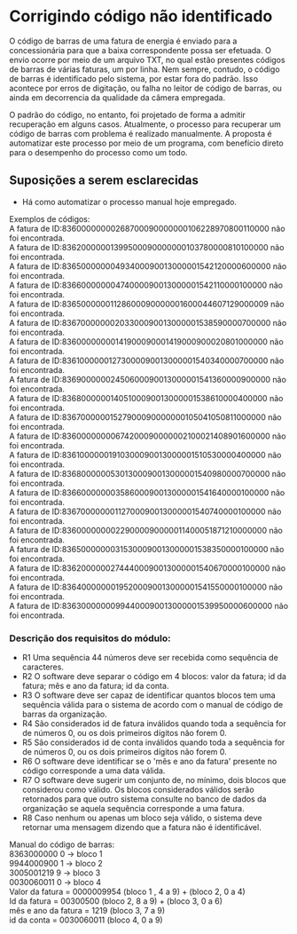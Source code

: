 # Corrigindo código não identificado

O código de barras de uma fatura de energia é enviado para a concessionária para que a baixa correspondente possa ser efetuada.
O envio ocorre por meio de um arquivo TXT, no qual estão presentes códigos de barras de várias faturas, um por linha. 
Nem sempre, contudo, o código de barras é identificado pelo sistema, por estar fora do padrão. Isso acontece por erros de digitação, ou
falha no leitor de código de barras, ou ainda em decorrencia da qualidade da câmera empregada.

O padrão do código, no entanto, foi projetado de forma a admitir recuperação em alguns casos. Atualmente, o processo para recuperar um código de barras com problema é realizado manualmente. A proposta é automatizar este processo por meio de um programa, com benefício direto para o desempenho do processo como um todo. 

## Suposições a serem esclarecidas

- Há como automatizar o processo manual hoje empregado. 
  
  
  
Exemplos de códigos:  
A fatura de ID:83600000000268700090000000106228970800110000 não foi encontrada.  
A fatura de ID:83620000001399500090000000103780000810100000 não foi encontrada.  
A fatura de ID:83650000000493400090013000001542120000600000 não foi encontrada.  
A fatura de ID:83660000000474000090013000001542110000100000 não foi encontrada.  
A fatura de ID:83650000001128600090000001600044607129000009 não foi encontrada.  
A fatura de ID:83670000000203300090013000001538590000700000 não foi encontrada.  
A fatura de ID:83600000000141900090001419000900020801000000 não foi encontrada.  
A fatura de ID:83610000001273000090013000001540340000700000 não foi encontrada.  
A fatura de ID:83690000002450600090013000001541360000900000 não foi encontrada.  
A fatura de ID:83680000001405100090013000001538610000400000 não foi encontrada.  
A fatura de ID:83670000001527900090000000105041050811000000 não foi encontrada.  
A fatura de ID:83600000000674200090000002100021408901600000 não foi encontrada.  
A fatura de ID:83610000001910300090013000001510530000400000 não foi encontrada.  
A fatura de ID:83680000005301300090013000001540980000700000 não foi encontrada.  
A fatura de ID:83660000000358600090013000001541640000100000 não foi encontrada.  
A fatura de ID:83670000000112700090013000001540740000100000 não foi encontrada.  
A fatura de ID:83600000000229000090000011400051871210000000 não foi encontrada.  
A fatura de ID:83650000000315300090013000001538350000100000 não foi encontrada.  
A fatura de ID:83620000002744400090013000001540670000100000 não foi encontrada.  
A fatura de ID:83640000000195200090013000001541550000100000 não foi encontrada.  
A fatura de ID:83630000000994400090013000001539950000600000 não foi encontrada.  


### Descrição dos requisitos do módulo:
- R1 Uma sequência 44 números deve ser recebida como sequência de caracteres.
- R2 O software deve separar o código em 4 blocos: valor da fatura; id da fatura; mês e ano da fatura; id da conta.
- R3 O software deve ser capaz de identificar quantos blocos tem uma sequência válida para o sistema
de acordo com o manual de código de barras da organização. 
- R4 São considerados id de fatura inválidos quando toda a sequência for de números 0, ou os dois primeiros dígitos não forem 0.  
- R5 São considerados id de conta inválidos quando toda a sequência for de números 0, ou os dois primeiros dígitos não forem 0.
- R6 O software deve identificar se o 'mês e ano da fatura' presente no código corresponde a uma data válida. 
- R7 O software deve sugerir um conjunto de, no mínimo, dois blocos que considerou como válido. Os blocos considerados válidos
serão retornados para que outro sistema consulte no banco de dados da organização se aquela sequência corresponde a uma fatura.
- R8 Caso nenhum ou apenas um bloco seja válido, o sistema deve retornar uma mensagem dizendo que a fatura não é identificável.

Manual do código de barras:  
 8363000000 0 -> bloco 1   
 9944000900 1 -> bloco 2  
 3005001219 9 -> bloco 3  
 0030060011 0 -> bloco 4  
 Valor da fatura = 0000009954 (bloco 1 , 4 a 9) + (bloco 2, 0 a 4)  
 Id da fatura = 00300500 (bloco 2, 8 a 9) + (bloco 3, 0 a 6)  
 mês e ano da fatura = 1219 (bloco 3, 7 a 9)  
 id da conta = 0030060011 (bloco 4, 0 a 9)  
